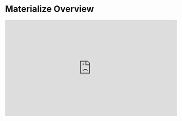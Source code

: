 # Materialize Overview

<iframe width="560" height="315" src="https://www.youtube.com/embed/aHisysFIzhg" frameborder="0" allow="accelerometer; autoplay; clipboard-write; encrypted-media; gyroscope; picture-in-picture" allowfullscreen></iframe>